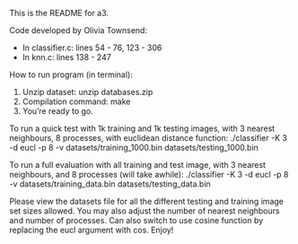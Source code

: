 This is the README for a3.

Code developed by Olivia Townsend:

- In classifier.c: lines 54 - 76, 123 - 306
- In knn.c: lines 138 - 247

How to run program (in terminal):
1. Unzip dataset: unzip databases.zip
2. Compilation command: make
3. You’re ready to go.

To run a quick test with 1k training and 1k testing images, with 3 nearest neighbours, 8 processes, with euclidean distance function: 
./classifier -K 3 -d eucl -p 8 -v datasets/training_1000.bin datasets/testing_1000.bin

To run a full evaluation with all training and test image, with 3 nearest neighbours, and 8 processes (will take awhile): 
./classifier -K 3 -d eucl -p 8 -v datasets/training_data.bin datasets/testing_data.bin

Please view the datasets file for all the different testing and training image set sizes allowed. You may also adjust the number of nearest neighbours and number of processes. Can also switch to use cosine function by replacing the eucl argument with cos. Enjoy!
